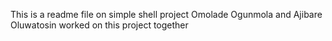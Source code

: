 This is a readme file on simple shell project
Omolade Ogunmola and Ajibare Oluwatosin worked on this project together

